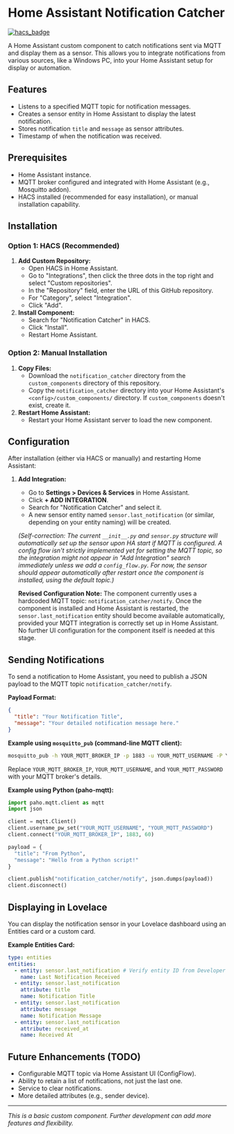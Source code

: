 # Home Assistant Notification Catcher

[![hacs_badge](https://img.shields.io/badge/HACS-Default-orange.svg?style=for-the-badge)](https://github.com/hacs/integration)

A Home Assistant custom component to catch notifications sent via MQTT and display them as a sensor. This allows you to integrate notifications from various sources, like a Windows PC, into your Home Assistant setup for display or automation.

## Features

*   Listens to a specified MQTT topic for notification messages.
*   Creates a sensor entity in Home Assistant to display the latest notification.
*   Stores notification `title` and `message` as sensor attributes.
*   Timestamp of when the notification was received.

## Prerequisites

*   Home Assistant instance.
*   MQTT broker configured and integrated with Home Assistant (e.g., Mosquitto addon).
*   HACS installed (recommended for easy installation), or manual installation capability.

## Installation

### Option 1: HACS (Recommended)

1.  **Add Custom Repository:**
    *   Open HACS in Home Assistant.
    *   Go to "Integrations", then click the three dots in the top right and select "Custom repositories".
    *   In the "Repository" field, enter the URL of this GitHub repository.
    *   For "Category", select "Integration".
    *   Click "Add".
2.  **Install Component:**
    *   Search for "Notification Catcher" in HACS.
    *   Click "Install".
    *   Restart Home Assistant.

### Option 2: Manual Installation

1.  **Copy Files:**
    *   Download the `notification_catcher` directory from the `custom_components` directory of this repository.
    *   Copy the `notification_catcher` directory into your Home Assistant's `<config>/custom_components/` directory. If `custom_components` doesn't exist, create it.
2.  **Restart Home Assistant:**
    *   Restart your Home Assistant server to load the new component.

## Configuration

After installation (either via HACS or manually) and restarting Home Assistant:

1.  **Add Integration:**
    *   Go to **Settings > Devices & Services** in Home Assistant.
    *   Click **+ ADD INTEGRATION**.
    *   Search for "Notification Catcher" and select it.
    *   A new sensor entity named `sensor.last_notification` (or similar, depending on your entity naming) will be created.

    *(Self-correction: The current `__init__.py` and `sensor.py` structure will automatically set up the sensor upon HA start if MQTT is configured. A config flow isn't strictly implemented yet for setting the MQTT topic, so the integration might not appear in "Add Integration" search immediately unless we add a `config_flow.py`. For now, the sensor should appear automatically after restart once the component is installed, using the default topic.)*

    **Revised Configuration Note:**
    The component currently uses a hardcoded MQTT topic: `notification_catcher/notify`.
    Once the component is installed and Home Assistant is restarted, the `sensor.last_notification` entity should become available automatically, provided your MQTT integration is correctly set up in Home Assistant. No further UI configuration for the component itself is needed at this stage.

## Sending Notifications

To send a notification to Home Assistant, you need to publish a JSON payload to the MQTT topic `notification_catcher/notify`.

**Payload Format:**
```json
{
  "title": "Your Notification Title",
  "message": "Your detailed notification message here."
}
```

**Example using `mosquitto_pub` (command-line MQTT client):**
```bash
mosquitto_pub -h YOUR_MQTT_BROKER_IP -p 1883 -u YOUR_MQTT_USERNAME -P YOUR_MQTT_PASSWORD -t "notification_catcher/notify" -m "{\"title\":\"Test Title\",\"message\":\"This is a test notification from my PC.\"}"
```
Replace `YOUR_MQTT_BROKER_IP`, `YOUR_MQTT_USERNAME`, and `YOUR_MQTT_PASSWORD` with your MQTT broker's details.

**Example using Python (paho-mqtt):**
```python
import paho.mqtt.client as mqtt
import json

client = mqtt.Client()
client.username_pw_set("YOUR_MQTT_USERNAME", "YOUR_MQTT_PASSWORD")
client.connect("YOUR_MQTT_BROKER_IP", 1883, 60)

payload = {
  "title": "From Python",
  "message": "Hello from a Python script!"
}

client.publish("notification_catcher/notify", json.dumps(payload))
client.disconnect()
```

## Displaying in Lovelace

You can display the notification sensor in your Lovelace dashboard using an Entities card or a custom card.

**Example Entities Card:**
```yaml
type: entities
entities:
  - entity: sensor.last_notification # Verify entity ID from Developer Tools > States
    name: Last Notification Received
  - entity: sensor.last_notification
    attribute: title
    name: Notification Title
  - entity: sensor.last_notification
    attribute: message
    name: Notification Message
  - entity: sensor.last_notification
    attribute: received_at
    name: Received At
```

## Future Enhancements (TODO)

*   Configurable MQTT topic via Home Assistant UI (ConfigFlow).
*   Ability to retain a list of notifications, not just the last one.
*   Service to clear notifications.
*   More detailed attributes (e.g., sender device).

---
*This is a basic custom component. Further development can add more features and flexibility.*
